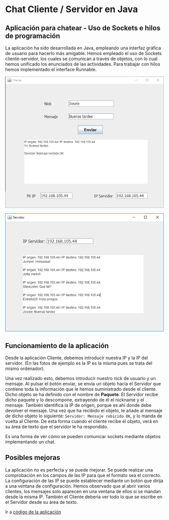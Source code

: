# Chat Cliente / Servidor en Java
## Aplicación para chatear - Uso de Sockets e hilos de programación

La aplicación ha sido desarrollada en Java, empleando una interfaz gráfica de usuario para hacerlo más amigable. Hemos empleado el uso de Sockets cliente-servidor, los cuales se comunican a través de objetos, con lo cual hemos unificado los enunciados de las actividades. Para trabajar con hilos hemos implementado el interface Runnable.

<p align="center">
  <img src="https://github.com/sergiosabater/PSP/blob/master/Recursos/Imagenes/Chat_Cliente.PNG" width="600"/>
</p>

<p align="center">
  <img src="https://github.com/sergiosabater/PSP/blob/master/Recursos/Imagenes/Chat_Servidor.PNG" width="600"/>
</p>


## Funcionamiento de la aplicación
Desde la aplicación Cliente, debemos introducir nuestra IP y la IP del servidor. (En las fotos de ejemplo es la IP es la misma pues se trata del mismo ordenador).

Una vez realizado esto, debemos introducir nuestro nick de usuario y un mensaje. Al pulsar el botón enviar, se envia un objeto hacia el Servidor que contiene toda la información que le hemos suministrado desde el cliente. Dicho objeto se ha definido con el nombre de **Paquete**. El Servidor recibe dicho paquete y lo descompone, extrayendo de él el nickname y el mensaje. También identifica la IP de origen, porque es ahí donde debe devolver el mensaje. Una vez que ha recibido el objeto, le añade al mensaje de dicho objeto lo siguiente: `Servidor: Mensaje rebicido OK`, y lo manda de vuelta al Cliente. De esta forma cuando el cliente recibe el objeto, verá en su área de texto que el servidor le ha respondido.

Es una forma de ver cómo se pueden comunicar sockets mediante objetos implementando un chat.

## Posibles mejoras

La aplicación no es perfecta y se puede mejorar. Se puede realizar una comprobación en los campos de las IP para que el formato sea el correcto. La configuración de las IP se puede establecer mediante un botón que dirija a una ventana de configuración.
Hemos observado que al abrir varios clientes, los mensajes solo aparecen en una ventana de ellos si se mandan desde la misma IP. También el Cliente debería ver todo lo que se escribe en el Servidor desde su área de texto.







Ir a [código de la aplicación](https://github.com/sergiosabater/PSP/tree/master/Actividades%20Java/Chat)
